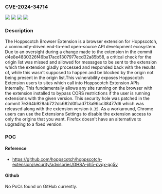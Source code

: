 ### [CVE-2024-34714](https://cve.mitre.org/cgi-bin/cvename.cgi?name=CVE-2024-34714)
![](https://img.shields.io/static/v1?label=Product&message=hoppscotch-extension&color=blue)
![](https://img.shields.io/static/v1?label=Version&message=%3E%3D%200.28%2C%20%3C%200.35%20&color=brightgreen)
![](https://img.shields.io/static/v1?label=Version&message=0%20&color=brightgreen)
![](https://img.shields.io/static/v1?label=Vulnerability&message=CWE-354%3A%20Improper%20Validation%20of%20Integrity%20Check%20Value&color=brightgreen)

### Description

The Hoppscotch Browser Extension is a browser extension for Hoppscotch, a community-driven end-to-end open-source API development ecosystem. Due to an oversight during a change made to the extension in the commit d4e8e4830326f46ba17acd1307977ecd32a85b58, a critical check for the origin list was missed and allowed for messages to be sent to the extension which the extension gladly processed and responded back with the results of, while this wasn't supposed to happen and be blocked by the origin not being present in the origin list.This vulnerability exposes Hoppscotch Extension users to sites which call into Hoppscotch Extension APIs internally. This fundamentally allows any site running on the browser with the extension installed to bypass CORS restrictions if the user is running extensions with the given version. This security hole was patched in the commit 7e364b928ab722dc682d0fcad713a96cc38477d6 which was released along with the extension version `0.35`. As a workaround, Chrome users can use the Extensions Settings to disable the extension access to only the origins that you want. Firefox doesn't have an alternative to upgrading to a fixed version.

### POC

#### Reference
- https://github.com/hoppscotch/hoppscotch-extension/security/advisories/GHSA-jjh5-pvqx-gg5v

#### Github
No PoCs found on GitHub currently.


